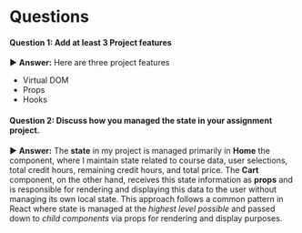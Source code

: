 # Questions

#### Question 1: Add at least 3 Project features

▶️ **Answer:** Here are three project features

- Virtual DOM
- Props
- Hooks

#### Question 2: Discuss how you managed the state in your assignment project.

▶️ **Answer:** The **state** in my project is managed primarily in **Home** the component, where I maintain state related to course data, user selections, total credit hours, remaining credit hours, and total price. The **Cart** component, on the other hand, receives this state information as **props** and is responsible for rendering and displaying this data to the user without managing its own local state. This approach follows a common pattern in React where state is managed at the *highest level possible* and passed down to *child components* via props for rendering and display purposes.
